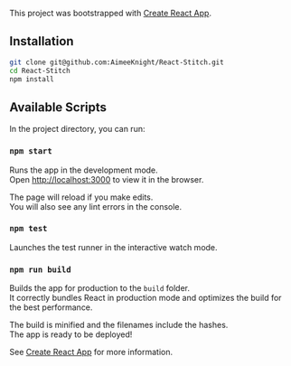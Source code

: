 This project was bootstrapped with [Create React App](https://github.com/facebookincubator/create-react-app).

## Installation

```sh
git clone git@github.com:AimeeKnight/React-Stitch.git
cd React-Stitch
npm install
```

## Available Scripts

In the project directory, you can run:

### `npm start`

Runs the app in the development mode.<br>
Open [http://localhost:3000](http://localhost:3000) to view it in the browser.

The page will reload if you make edits.<br>
You will also see any lint errors in the console.

### `npm test`

Launches the test runner in the interactive watch mode.<br>

### `npm run build`

Builds the app for production to the `build` folder.<br>
It correctly bundles React in production mode and optimizes the build for the best performance.

The build is minified and the filenames include the hashes.<br>
The app is ready to be deployed!

See [Create React App](https://github.com/facebookincubator/create-react-app) for more information.
